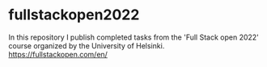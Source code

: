 # fullstackopen2022

In this repository I publish completed tasks from the 'Full Stack open 2022' course organized by the University of Helsinki. 
https://fullstackopen.com/en/

